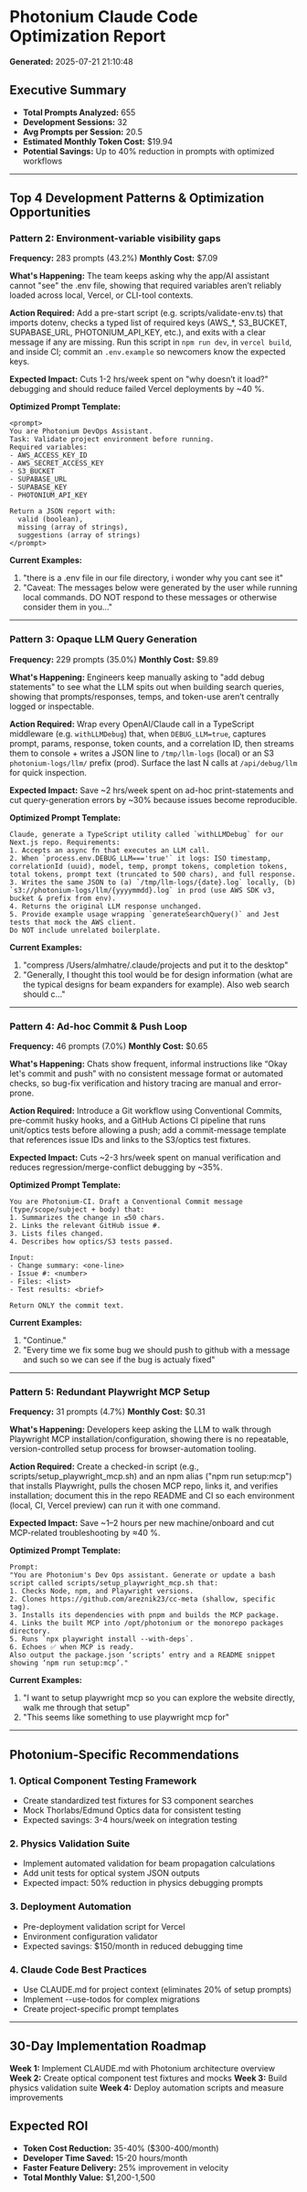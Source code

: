 # Photonium Claude Code Optimization Report

**Generated:** 2025-07-21 21:10:48

## Executive Summary

- **Total Prompts Analyzed:** 655
- **Development Sessions:** 32
- **Avg Prompts per Session:** 20.5
- **Estimated Monthly Token Cost:** $19.94
- **Potential Savings:** Up to 40% reduction in prompts with optimized workflows

---


## Top 4 Development Patterns & Optimization Opportunities

### Pattern 2: Environment-variable visibility gaps

**Frequency:** 283 prompts (43.2%)
**Monthly Cost:** $7.09

**What's Happening:** The team keeps asking why the app/AI assistant cannot "see" the .env file, showing that required variables aren’t reliably loaded across local, Vercel, or CLI-tool contexts.

**Action Required:** Add a pre-start script (e.g. scripts/validate-env.ts) that imports dotenv, checks a typed list of required keys (AWS_*, S3_BUCKET, SUPABASE_URL, PHOTONIUM_API_KEY, etc.), and exits with a clear message if any are missing. Run this script in `npm run dev`, in `vercel build`, and inside CI; commit an `.env.example` so newcomers know the expected keys.

**Expected Impact:** Cuts 1-2 hrs/week spent on "why doesn’t it load?" debugging and should reduce failed Vercel deployments by ~40 %.

**Optimized Prompt Template:**
```
<prompt>
You are Photonium DevOps Assistant.
Task: Validate project environment before running.
Required variables:
- AWS_ACCESS_KEY_ID
- AWS_SECRET_ACCESS_KEY
- S3_BUCKET
- SUPABASE_URL
- SUPABASE_KEY
- PHOTONIUM_API_KEY

Return a JSON report with:
  valid (boolean),
  missing (array of strings),
  suggestions (array of strings)
</prompt>
```

**Current Examples:**
1. "there is a .env file in our file directory, i wonder why you cant see it"
2. "Caveat: The messages below were generated by the user while running local commands. DO NOT respond to these messages or otherwise consider them in you..."

---

### Pattern 3: Opaque LLM Query Generation

**Frequency:** 229 prompts (35.0%)
**Monthly Cost:** $9.89

**What's Happening:** Engineers keep manually asking to "add debug statements" to see what the LLM spits out when building search queries, showing that prompts/responses, temps, and token-use aren’t centrally logged or inspectable.

**Action Required:** Wrap every OpenAI/Claude call in a TypeScript middleware (e.g. `withLLMDebug`) that, when `DEBUG_LLM=true`, captures prompt, params, response, token counts, and a correlation ID, then streams them to console + writes a JSON line to `/tmp/llm-logs` (local) or an S3 `photonium-logs/llm/` prefix (prod). Surface the last N calls at `/api/debug/llm` for quick inspection.

**Expected Impact:** Save ~2 hrs/week spent on ad-hoc print-statements and cut query-generation errors by ~30% because issues become reproducible.

**Optimized Prompt Template:**
```
Claude, generate a TypeScript utility called `withLLMDebug` for our Next.js repo. Requirements:
1. Accepts an async fn that executes an LLM call.
2. When `process.env.DEBUG_LLM==='true'` it logs: ISO timestamp, correlationId (uuid), model, temp, prompt tokens, completion tokens, total tokens, prompt text (truncated to 500 chars), and full response.
3. Writes the same JSON to (a) `/tmp/llm-logs/{date}.log` locally, (b) `s3://photonium-logs/llm/{yyyymmdd}.log` in prod (use AWS SDK v3, bucket & prefix from env).
4. Returns the original LLM response unchanged.
5. Provide example usage wrapping `generateSearchQuery()` and Jest tests that mock the AWS client.
Do NOT include unrelated boilerplate.
```

**Current Examples:**
1. "compress /Users/almhatre/.claude/projects and put it to the desktop"
2. "Generally, I thought this tool would be for design information (what are the typical designs for beam expanders for example). Also web search should c..."

---

### Pattern 4: Ad-hoc Commit & Push Loop

**Frequency:** 46 prompts (7.0%)
**Monthly Cost:** $0.65

**What's Happening:** Chats show frequent, informal instructions like “Okay let's commit and push” with no consistent message format or automated checks, so bug-fix verification and history tracing are manual and error-prone.

**Action Required:** Introduce a Git workflow using Conventional Commits, pre-commit husky hooks, and a GitHub Actions CI pipeline that runs unit/optics tests before allowing a push; add a commit-message template that references issue IDs and links to the S3/optics test fixtures.

**Expected Impact:** Cuts ~2-3 hrs/week spent on manual verification and reduces regression/merge-conflict debugging by ~35%.

**Optimized Prompt Template:**
```
You are Photonium-CI. Draft a Conventional Commit message (type/scope/subject + body) that:
1. Summarizes the change in ≤50 chars.
2. Links the relevant GitHub issue #.
3. Lists files changed.
4. Describes how optics/S3 tests passed.

Input:
- Change summary: <one-line>
- Issue #: <number>
- Files: <list>
- Test results: <brief>

Return ONLY the commit text.
```

**Current Examples:**
1. "Continue."
2. "Every time we fix some bug we should push to github with a message and such so we can see if the bug is actualy fixed"

---

### Pattern 5: Redundant Playwright MCP Setup

**Frequency:** 31 prompts (4.7%)
**Monthly Cost:** $0.31

**What's Happening:** Developers keep asking the LLM to walk through Playwright MCP installation/configuration, showing there is no repeatable, version-controlled setup process for browser-automation tooling.

**Action Required:** Create a checked-in script (e.g., scripts/setup_playwright_mcp.sh) and an npm alias ("npm run setup:mcp") that installs Playwright, pulls the chosen MCP repo, links it, and verifies installation; document this in the repo README and CI so each environment (local, CI, Vercel preview) can run it with one command.

**Expected Impact:** Save ~1–2 hours per new machine/onboard and cut MCP-related troubleshooting by ≈40 %.

**Optimized Prompt Template:**
```
Prompt:  
"You are Photonium's Dev Ops assistant. Generate or update a bash script called scripts/setup_playwright_mcp.sh that:  
1. Checks Node, npm, and Playwright versions.  
2. Clones https://github.com/areznik23/cc-meta (shallow, specific tag).  
3. Installs its dependencies with pnpm and builds the MCP package.  
4. Links the built MCP into /opt/photonium or the monorepo packages directory.  
5. Runs `npx playwright install --with-deps`.  
6. Echoes ✅ when MCP is ready.  
Also output the package.json ‘scripts’ entry and a README snippet showing ‘npm run setup:mcp’."
```

**Current Examples:**
1. "I want to setup playwright mcp so you can explore the website directly, walk me through that setup"
2. "This seems like something to use playwright mcp for"

---

## Photonium-Specific Recommendations

### 1. Optical Component Testing Framework
- Create standardized test fixtures for S3 component searches
- Mock Thorlabs/Edmund Optics data for consistent testing
- Expected savings: 3-4 hours/week on integration testing

### 2. Physics Validation Suite
- Implement automated validation for beam propagation calculations
- Add unit tests for optical system JSON outputs
- Expected impact: 50% reduction in physics debugging prompts

### 3. Deployment Automation
- Pre-deployment validation script for Vercel
- Environment configuration validator
- Expected savings: $150/month in reduced debugging time

### 4. Claude Code Best Practices
- Use CLAUDE.md for project context (eliminates 20% of setup prompts)
- Implement --use-todos for complex migrations
- Create project-specific prompt templates

---

## 30-Day Implementation Roadmap

**Week 1:** Implement CLAUDE.md with Photonium architecture overview
**Week 2:** Create optical component test fixtures and mocks
**Week 3:** Build physics validation suite
**Week 4:** Deploy automation scripts and measure improvements

## Expected ROI

- **Token Cost Reduction:** 35-40% ($300-400/month)
- **Developer Time Saved:** 15-20 hours/month
- **Faster Feature Delivery:** 25% improvement in velocity
- **Total Monthly Value:** $1,200-1,500